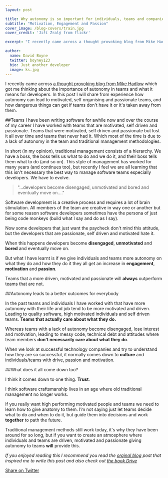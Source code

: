 ```yaml
---
layout: post

title: Why autonomy is so important for individuals, teams and companies
subtitle: "Motivation, Engagement and Passion"
cover_image: /blog-covers/train.jpg
cover_credit: 'Jiří Zralý from flickr'

excerpt: "I recently came across a thought provoking blog from Mike Hadlow which got me thinking about the importance of autonomy in teams and what it means for developers. In this post I will share from experience how autonomy can lead to motivated, self organising and passionate teams, and how dangerous things can get if teams don't have it or it's taken away from them..."

author:
  name: David Boyne
  twitter: boyney123
  bio: Just another developer
  image: ks.jpg
---
```


I recently came across [a thought provoking blog from Mike Hadlow](http://mikehadlow.blogspot.co.il/2014/06/heisenberg-developers.html) which got me thinking about the importance of autonomy in teams and what it means for developers. In this post I will share from experience how autonomy can lead to motivated, self organising and passionate teams, and how dangerous things can get if teams don't have it or it's taken away from them.

##Teams 
I have been writing software for awhile now and over the course of my career I have worked with teams that are motivated, self driven and passionate. Teams that were motivated, self driven and passionate but lost it all over time and teams that never had it. Which most of the time is due to a lack of autonomy in the team and traditional management methodologies.

In short (in my opinion), traditional management consists of a hierarchy. We have a boss, the boss tells us what to do and we do it, and their boss tells them what to do (and so on). This style of management has worked for many years (and continues too), but recently I feel we are all learning that this isn't necessary the best way to manage software teams especially developers. We have to evolve.

> "...developers become disengaged, unmotivated and bored and eventually move on...."
 

Software development is a creative process and requires a lot of brain stimulation. All members of the team are creative in way one or another but for some reason software developers sometimes have the persona of just being code monkeys (build what I say and do as I say). 

Now some developers that just want the paycheck don't mind this attitude, but the developers that are passionate, self driven and motivated hate it. 

When this happens developers become **disengaged**, **unmotivated** and **bored** and eventually move on.


But what I have learnt is if we give individuals and teams more autonomy on what they do and how they do it they all get an increase in **engagement**, **motivation** and **passion**.
 
 Teams that a more driven, motivated and passionate will **always** outperform teams that are not. 

##Autonomy leads to a better outcomes for everybody

In the past teams and individuals I have worked with that have more autonomy with their life and job tend to be more motivated and driven. Leading to quality software, high motivated individuals and self driven teams. **Teams that actually care about what they do.**

Whereas teams with a lack of autonomy become disengaged, lose interest and motivation, leading to messy code, technical debt and attitudes where team members **don't necessarily care about what they do**. 

When we look at successful technology companies and try to understand how they are so successful, it normally comes down to **culture** and individuals/teams with drive, passion and motivation. 
 

##What does it all come down too?

I think it comes down to one thing. **Trust**.

I think software craftsmanship lives in an age where old traditional management no longer works. 

If you really want high performing motivated people and teams we need to learn how to give anatomy to them. I’m not saying just let teams decide what to do and when to do it, but guide them into decisions and work **together** to path the future. 

Traditional management methods still work today, it's why they have been around for so long, but if you want to create an atmosphere where individuals and teams are driven, motivated and passionate giving autonomy to teams **will** provide this. 

*If you enjoyed reading this I recommend you read the [orginal blog](http://mikehadlow.blogspot.co.il/2014/06/heisenberg-developers.html) post that inspired me to write this post and also check out [the book Drive](http://www.amazon.co.uk/gp/product/184767769X?keywords=drive&qid=1454768318&ref_=sr_1_3&sr=8-3)*


<a class="twitter-share-button"
  href="https://twitter.com/intent/tweet?text='Why autonomy is so important for individuals, teams and companies' - http://davidboyne.co.uk/2016/02/06/automany-is-important.html by @boyney123"
  data-size="large">
Share on Twitter</a>